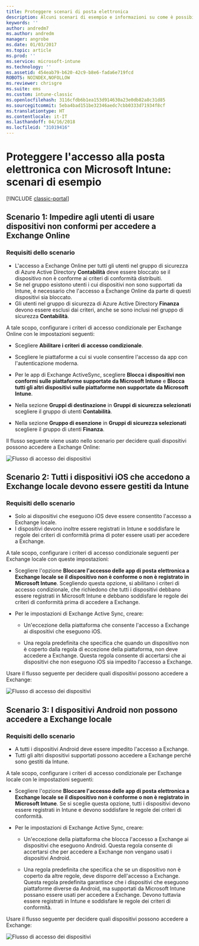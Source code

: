 ```yaml
---
title: Proteggere scenari di posta elettronica
description: Alcuni scenari di esempio e informazioni su come è possibile implementarli con l'accesso condizionale.
keywords: ''
author: andredm7
ms.author: andredm
manager: angrobe
ms.date: 01/03/2017
ms.topic: article
ms.prod: ''
ms.service: microsoft-intune
ms.technology: ''
ms.assetid: 454eab79-b620-42c9-b8e6-fada6e719fcd
ROBOTS: NOINDEX,NOFOLLOW
ms.reviewer: chrisgre
ms.suite: ems
ms.custom: intune-classic
ms.openlocfilehash: 3116cfdb6b1ea153d914630a23e0db82a8c31d85
ms.sourcegitcommit: 5eba4bad151be32346aedc7cbb0333d71934f8cf
ms.translationtype: HT
ms.contentlocale: it-IT
ms.lasthandoff: 04/16/2018
ms.locfileid: "31019416"
---
```

# <a name="protect-access-to-email-with-microsoft-intune-example-scenarios"></a>Proteggere l'accesso alla posta elettronica con Microsoft Intune: scenari di esempio

[!INCLUDE [classic-portal](../includes/classic-portal.md)]

## <a name="scenario-1-block-users-from-using-noncompliant-devices-to-access-exchange-online"></a>Scenario 1: Impedire agli utenti di usare dispositivi non conformi per accedere a Exchange Online
### <a name="scenario-requirements"></a>Requisiti dello scenario
- L'accesso a Exchange Online per tutti gli utenti nel gruppo di sicurezza di Azure Active Directory **Contabilità** deve essere bloccato se il dispositivo non è conforme ai criteri di conformità distribuiti.
- Se nel gruppo esistono utenti i cui dispositivi non sono supportati da Intune, è necessario che l'accesso a Exchange Online da parte di questi dispositivi sia bloccato.
- Gli utenti nel gruppo di sicurezza di Azure Active Directory **Finanza** devono essere esclusi dai criteri, anche se sono inclusi nel gruppo di sicurezza **Contabilità**.

A tale scopo, configurare i criteri di accesso condizionale per Exchange Online con le impostazioni seguenti:

- Scegliere **Abilitare i criteri di accesso condizionale**.

- Scegliere le piattaforme a cui si vuole consentire l'accesso da app con l'autenticazione moderna.
- Per le app di Exchange ActiveSync, scegliere **Blocca i dispositivi non conformi sulle piattaforme supportate da Microsoft Intune** e **Blocca tutti gli altri dispositivi sulle piattaforme non supportate da Microsoft Intune**.
-   Nella sezione **Gruppi di destinazione** in **Gruppi di sicurezza selezionati** scegliere il gruppo di utenti **Contabilità**.

-   Nella sezione **Gruppo di esenzione** in **Gruppi di sicurezza selezionati** scegliere il gruppo di utenti **Finanza**.


Il flusso seguente viene usato nello scenario per decidere quali dispositivi possono accedere a Exchange Online:

![Flusso di accesso dei dispositivi](./media/ConditionalAccess8-5.png)

## <a name="scenario-2-all-ios-devices-that-access-exchange-on-premises-must-be-managed-by-intune"></a>Scenario 2: Tutti i dispositivi iOS che accedono a Exchange locale devono essere gestiti da Intune
### <a name="scenario-requirements"></a>Requisiti dello scenario
- Solo ai dispositivi che eseguono iOS deve essere consentito l'accesso a Exchange locale.
- I dispositivi devono inoltre essere registrati in Intune e soddisfare le regole dei criteri di conformità prima di poter essere usati per accedere a Exchange.

A tale scopo, configurare i criteri di accesso condizionale seguenti per Exchange locale con queste impostazioni:

- Scegliere l'opzione **Bloccare l'accesso delle app di posta elettronica a Exchange locale se il dispositivo non è conforme o non è registrato in Microsoft Intune**. Scegliendo questa opzione, si abilitano i criteri di accesso condizionale, che richiedono che tutti i dispositivi debbano essere registrati in Microsoft Intune e debbano soddisfare le regole dei criteri di conformità prima di accedere a Exchange.

- Per le impostazioni di Exchange Active Sync, creare:

  -   Un'eccezione della piattaforma che consente l'accesso a Exchange ai dispositivi che eseguono iOS.   

  -   Una regola predefinita che specifica che quando un dispositivo non è coperto dalla regola di eccezione della piattaforma, non deve accedere a Exchange. Questa regola consente di accertarsi che ai dispositivi che non eseguono iOS sia impedito l'accesso a Exchange.

Usare il flusso seguente per decidere quali dispositivi possono accedere a Exchange:

![Flusso di accesso dei dispositivi](./media/ConditionalAccess8-3.png)

## <a name="scenario-3-no-android-devices-can-access-exchange-on-premises"></a>Scenario 3: I dispositivi Android non possono accedere a Exchange locale
### <a name="scenario-requirements"></a>Requisiti dello scenario
- A tutti i dispositivi Android deve essere impedito l'accesso a Exchange.
- Tutti gli altri dispositivi supportati possono accedere a Exchange perché sono gestiti da Intune.

A tale scopo, configurare i criteri di accesso condizionale per Exchange locale con le impostazioni seguenti:

-   Scegliere l'opzione **Bloccare l'accesso delle app di posta elettronica a Exchange locale se il dispositivo non è conforme o non è registrato in Microsoft Intune**. Se si sceglie questa opzione, tutti i dispositivi devono essere registrati in Intune e devono soddisfare le regole dei criteri di conformità.

- Per le impostazioni di Exchange Active Sync, creare:
  -   Un'eccezione della piattaforma che blocca l'accesso a Exchange ai dispositivi che eseguono Android. Questa regola consente di accertarsi che per accedere a Exchange non vengano usati i dispositivi Android.

  -   Una regola predefinita che specifica che se un dispositivo non è coperto da altre regole, deve disporre dell'accesso a Exchange. Questa regola predefinita garantisce che i dispositivi che eseguono piattaforme diverse da Android, ma supportati da Microsoft Intune possano essere usati per accedere a Exchange. Devono tuttavia essere registrati in Intune e soddisfare le regole dei criteri di conformità.

Usare il flusso seguente per decidere quali dispositivi possono accedere a Exchange:

![Flusso di accesso dei dispositivi](./media/ConditionalAccess8-4.png)
